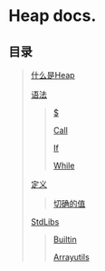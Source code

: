# Heap docs.

## 目录
> [什么是Heap](What_Is_Heap.md)
>
> [语法](grammar/_.md)
> 
> > [\$](grammar/replace.md)
> >
> > [Call](grammar/call.md)
> > 
> > [If](grammar/if.md)
> > 
> > [While](grammar/while.md)
>
> [定义](define/_.md)
> > [切确的值](define/value.md)
>
> [StdLibs](stdlibs/_.md)
> > [Builtin](stdlibs/builtin/_.md)
> >
> > [Arrayutils](stdlibs/arrayutils/_.md)